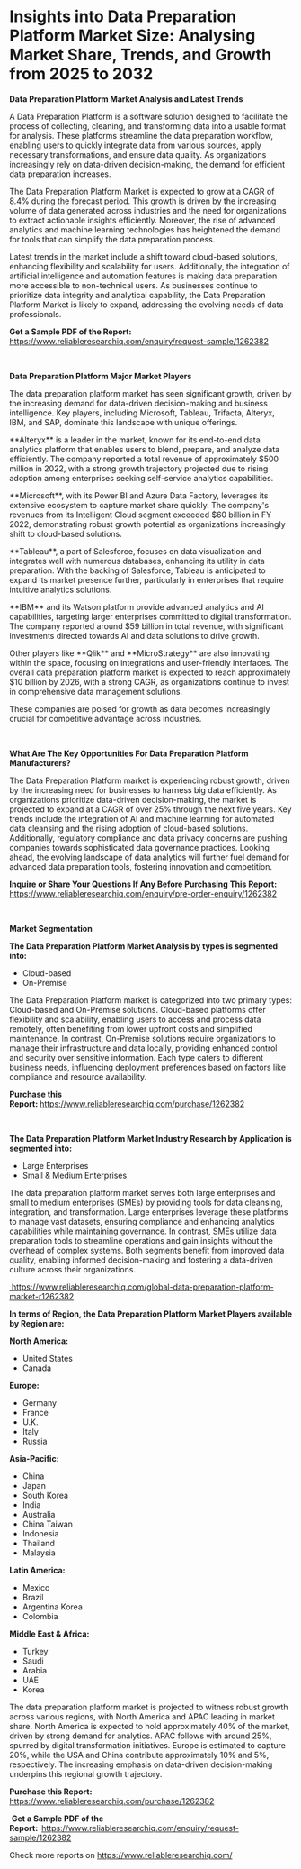 <p><h1>Insights into Data Preparation Platform Market Size: Analysing Market Share, Trends, and Growth from 2025 to 2032</h1></p><p><strong>Data Preparation Platform Market Analysis and Latest Trends</strong></p>
<p><p>A Data Preparation Platform is a software solution designed to facilitate the process of collecting, cleaning, and transforming data into a usable format for analysis. These platforms streamline the data preparation workflow, enabling users to quickly integrate data from various sources, apply necessary transformations, and ensure data quality. As organizations increasingly rely on data-driven decision-making, the demand for efficient data preparation increases.</p><p>The Data Preparation Platform Market is expected to grow at a CAGR of 8.4% during the forecast period. This growth is driven by the increasing volume of data generated across industries and the need for organizations to extract actionable insights efficiently. Moreover, the rise of advanced analytics and machine learning technologies has heightened the demand for tools that can simplify the data preparation process.</p><p>Latest trends in the market include a shift toward cloud-based solutions, enhancing flexibility and scalability for users. Additionally, the integration of artificial intelligence and automation features is making data preparation more accessible to non-technical users. As businesses continue to prioritize data integrity and analytical capability, the Data Preparation Platform Market is likely to expand, addressing the evolving needs of data professionals.</p></p>
<p><strong>Get a Sample PDF of the Report:&nbsp;</strong> <a href="https://www.reliableresearchiq.com/enquiry/request-sample/1262382?utm_campaign=2180&utm_medium=2&utm_source=Github&utm_content=ia&utm_term=09032025&utm_id=data-preparation-platform">https://www.reliableresearchiq.com/enquiry/request-sample/1262382</a></p>
<p>&nbsp;</p>
<p><strong>Data Preparation Platform Major Market Players</strong></p>
<p><p>The data preparation platform market has seen significant growth, driven by the increasing demand for data-driven decision-making and business intelligence. Key players, including Microsoft, Tableau, Trifacta, Alteryx, IBM, and SAP, dominate this landscape with unique offerings.</p><p>**Alteryx** is a leader in the market, known for its end-to-end data analytics platform that enables users to blend, prepare, and analyze data efficiently. The company reported a total revenue of approximately $500 million in 2022, with a strong growth trajectory projected due to rising adoption among enterprises seeking self-service analytics capabilities.</p><p>**Microsoft**, with its Power BI and Azure Data Factory, leverages its extensive ecosystem to capture market share quickly. The company's revenues from its Intelligent Cloud segment exceeded $60 billion in FY 2022, demonstrating robust growth potential as organizations increasingly shift to cloud-based solutions.</p><p>**Tableau**, a part of Salesforce, focuses on data visualization and integrates well with numerous databases, enhancing its utility in data preparation. With the backing of Salesforce, Tableau is anticipated to expand its market presence further, particularly in enterprises that require intuitive analytics solutions.</p><p>**IBM** and its Watson platform provide advanced analytics and AI capabilities, targeting larger enterprises committed to digital transformation. The company reported around $59 billion in total revenue, with significant investments directed towards AI and data solutions to drive growth.</p><p>Other players like **Qlik** and **MicroStrategy** are also innovating within the space, focusing on integrations and user-friendly interfaces. The overall data preparation platform market is expected to reach approximately $10 billion by 2026, with a strong CAGR, as organizations continue to invest in comprehensive data management solutions. </p><p>These companies are poised for growth as data becomes increasingly crucial for competitive advantage across industries.</p></p>
<p>&nbsp;</p>
<p><strong>What Are The Key Opportunities For Data Preparation Platform Manufacturers?</strong></p>
<p><p>The Data Preparation Platform market is experiencing robust growth, driven by the increasing need for businesses to harness big data efficiently. As organizations prioritize data-driven decision-making, the market is projected to expand at a CAGR of over 25% through the next five years. Key trends include the integration of AI and machine learning for automated data cleansing and the rising adoption of cloud-based solutions. Additionally, regulatory compliance and data privacy concerns are pushing companies towards sophisticated data governance practices. Looking ahead, the evolving landscape of data analytics will further fuel demand for advanced data preparation tools, fostering innovation and competition.</p></p>
<p><strong>Inquire or Share Your Questions If Any Before Purchasing This Report:</strong> <a href="https://www.reliableresearchiq.com/enquiry/pre-order-enquiry/1262382?utm_campaign=2180&utm_medium=2&utm_source=Github&utm_content=ia&utm_term=09032025&utm_id=data-preparation-platform">https://www.reliableresearchiq.com/enquiry/pre-order-enquiry/1262382</a></p>
<p>&nbsp;</p>
<p><strong>Market Segmentation</strong></p>
<p><strong>The Data Preparation Platform Market Analysis by types is segmented into:</strong></p>
<p><ul><li>Cloud-based</li><li>On-Premise</li></ul></p>
<p><p>The Data Preparation Platform market is categorized into two primary types: Cloud-based and On-Premise solutions. Cloud-based platforms offer flexibility and scalability, enabling users to access and process data remotely, often benefiting from lower upfront costs and simplified maintenance. In contrast, On-Premise solutions require organizations to manage their infrastructure and data locally, providing enhanced control and security over sensitive information. Each type caters to different business needs, influencing deployment preferences based on factors like compliance and resource availability.</p></p>
<p><strong>Purchase this Report:&nbsp;</strong><a href="https://www.reliableresearchiq.com/purchase/1262382?utm_campaign=2180&utm_medium=2&utm_source=Github&utm_content=ia&utm_term=09032025&utm_id=data-preparation-platform">https://www.reliableresearchiq.com/purchase/1262382</a></p>
<p>&nbsp;</p>
<p><strong>The Data Preparation Platform Market Industry Research by Application is segmented into:</strong></p>
<p><ul><li>Large Enterprises</li><li>Small & Medium Enterprises</li></ul></p>
<p><p>The data preparation platform market serves both large enterprises and small to medium enterprises (SMEs) by providing tools for data cleansing, integration, and transformation. Large enterprises leverage these platforms to manage vast datasets, ensuring compliance and enhancing analytics capabilities while maintaining governance. In contrast, SMEs utilize data preparation tools to streamline operations and gain insights without the overhead of complex systems. Both segments benefit from improved data quality, enabling informed decision-making and fostering a data-driven culture across their organizations.</p></p>
<p><a href="https://www.reliableresearchiq.com/global-data-preparation-platform-market-r1262382?utm_campaign=2180&utm_medium=2&utm_source=Github&utm_content=ia&utm_term=09032025&utm_id=data-preparation-platform">&nbsp;https://www.reliableresearchiq.com/global-data-preparation-platform-market-r1262382</a></p>
<p><strong>In terms of Region, the Data Preparation Platform Market Players available by Region are:</strong></p>
<p>
    <p> <strong> North America: </strong>
        <ul>
            <li>United States</li>
            <li>Canada</li>
        </ul>
        </p> 
    <p> <strong> Europe: </strong>
        <ul>
            <li>Germany</li>
            <li>France</li>
            <li>U.K.</li>
            <li>Italy</li>
            <li>Russia</li>
        </ul>
        </p> 
    <p> <strong> Asia-Pacific: </strong>
        <ul>
            <li>China</li>
            <li>Japan</li>
            <li>South Korea</li>
            <li>India</li>
            <li>Australia</li>
            <li>China Taiwan</li>
            <li>Indonesia</li>
            <li>Thailand</li>
            <li>Malaysia</li>
        </ul>
        </p> 
    <p> <strong> Latin America: </strong>
        <ul>
            <li>Mexico</li>
            <li>Brazil</li>
            <li>Argentina Korea</li>
            <li>Colombia</li>
        </ul>
        </p> 
    <p> <strong> Middle East & Africa: </strong>
        <ul>
            <li>Turkey</li>
            <li>Saudi</li>
            <li>Arabia</li>
            <li>UAE</li>
            <li>Korea</li>
        </ul>
    </p>
    </p>
<p><p>The data preparation platform market is projected to witness robust growth across various regions, with North America and APAC leading in market share. North America is expected to hold approximately 40% of the market, driven by strong demand for analytics. APAC follows with around 25%, spurred by digital transformation initiatives. Europe is estimated to capture 20%, while the USA and China contribute approximately 10% and 5%, respectively. The increasing emphasis on data-driven decision-making underpins this regional growth trajectory.</p></p>
<p><strong>Purchase this Report: </strong><a href="https://www.reliableresearchiq.com/purchase/1262382?utm_campaign=2180&utm_medium=2&utm_source=Github&utm_content=ia&utm_term=09032025&utm_id=data-preparation-platform">https://www.reliableresearchiq.com/purchase/1262382</a></p>
<p>&nbsp;<strong>Get a Sample PDF of the Report:&nbsp;&nbsp;</strong><a href="https://www.reliableresearchiq.com/enquiry/request-sample/1262382?utm_campaign=2180&utm_medium=2&utm_source=Github&utm_content=ia&utm_term=09032025&utm_id=data-preparation-platform">https://www.reliableresearchiq.com/enquiry/request-sample/1262382</a></p>
<p><strong></strong></p>
<p>Check more reports on <a href="https://www.reliableresearchiq.com/?utm_campaign=2180&utm_medium=2&utm_source=Github&utm_content=ia&utm_term=09032025&utm_id=data-preparation-platform">https://www.reliableresearchiq.com/</a></p>